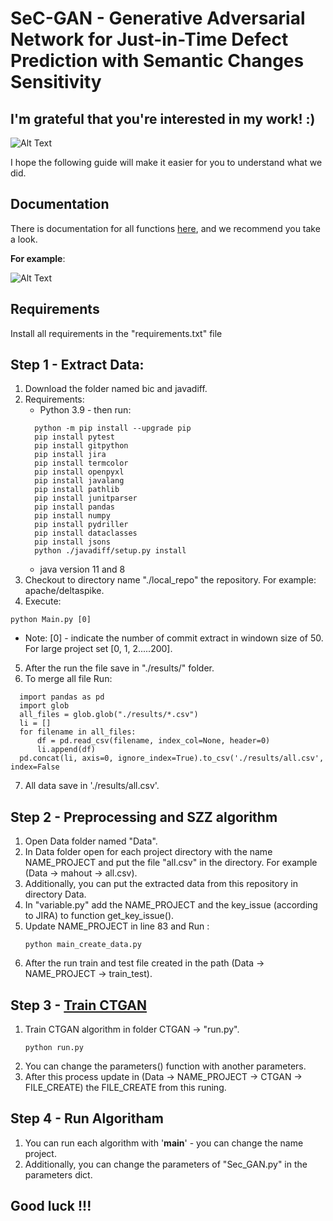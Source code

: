 # SeC-GAN - Generative Adversarial Network for Just-in-Time Defect Prediction with Semantic Changes Sensitivity

## I'm grateful that you're interested in my work! :)

![Alt Text](https://c.tenor.com/OXvCPNJKJB8AAAAC/yes-im-so-excited.gif)

I hope the following guide will make it easier for you to understand what we did.

## Documentation

There is documentation for all functions [here](https://shirshir05.github.io/SeC_GAN__Just_in_Time_Defect_Prediction.github.io-/), and we recommend you take a look.

**For example**: 

![Alt Text](https://github.com/shirshir05/SeC_GAN__Just_in_Time_Defect_Prediction.github.io-/blob/master/Image/documentation%20.jpg)



## Requirements

Install all requirements in the "requirements.txt" file


## Step 1 - Extract Data:

1. Download the folder named bic and javadiff.
2. Requirements: 
    * Python 3.9 - then run: 
    ```
      python -m pip install --upgrade pip
      pip install pytest 
      pip install gitpython
      pip install jira
      pip install termcolor 
      pip install openpyxl  
      pip install javalang
      pip install pathlib
      pip install junitparser
      pip install pandas
      pip install numpy
      pip install pydriller
      pip install dataclasses
      pip install jsons
      python ./javadiff/setup.py install
     ```
    * java version 11 and 8
3. Checkout to directory name "./local_repo" the repository. For example: apache/deltaspike.
4. Execute: 
```
python Main.py [0]
```
  * Note: [0] - indicate  the number of commit extract in windown size of 50.  For large project set [0, 1, 2.....200].
 5. After the run the file save in "./results/" folder. 
 6. To merge all file Run:
  ```
    import pandas as pd
    import glob
    all_files = glob.glob("./results/*.csv")
    li = []
    for filename in all_files:
        df = pd.read_csv(filename, index_col=None, header=0)
        li.append(df)
    pd.concat(li, axis=0, ignore_index=True).to_csv('./results/all.csv', index=False
   ```
 7. All data save in './results/all.csv'.
    

## Step 2 - Preprocessing and SZZ algorithm

1. Open Data folder named  "Data".
2. In Data folder open for each project directory with the name NAME_PROJECT and put the file "all.csv" in the directory. For example  (Data -> mahout -> all.csv). 
3. Additionally, you can put the extracted  data from this repository in directory Data. 
4. In "variable.py" add the NAME_PROJECT and the key_issue (according to JIRA) to function get_key_issue().
5. Update NAME_PROJECT in line 83 and Run :
   ```
   python main_create_data.py
   ```
7. After the run train and test file created in the path (Data -> NAME_PROJECT -> train_test). 

## Step 3 -  [Train CTGAN](https://github.com/sdv-dev/CTGAN)

1. Train CTGAN algorithm in folder CTGAN -> "run.py".
   ```
   python run.py
   ```
3. You can change the parameters() function with another parameters.
4. After this process update in (Data -> NAME_PROJECT -> CTGAN -> FILE_CREATE) the FILE_CREATE from this runing.


## Step 4 - Run Algoritham 
1. You can run each algorithm with '__main__' - you can change  the name project. 
2. Additionally,  you can change the parameters of "Sec_GAN.py" in the parameters dict. 

## Good luck !!! 
